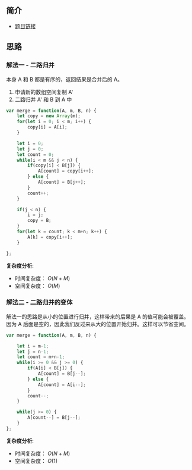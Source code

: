  
 
 
## 简介
- [题目链接](https://leetcode-cn.com/problems/sorted-merge-lcci/)

## 思路
### 解法一 - 二路归并
本身 A 和 B 都是有序的，返回结果是合并后的 A。
1. 申请新的数组空间复制 A'
2. 二路归并 A' 和 B 到 A 中

```javascript
var merge = function(A, m, B, n) {
    let copy = new Array(m);
    for(let i = 0; i < m; i++) {
        copy[i] = A[i];
    }

    let i = 0;
    let j = 0;
    let count = 0;
    while(i < m && j < n) {
        if(copy[i] < B[j]) {
            A[count] = copy[i++]; 
        } else {
            A[count] = B[j++];
        }
        count++;
    }

    if(j < n) {
        i = j;
        copy = B;
    }
    for(let k = count; k < m+n; k++) {
        A[k] = copy[i++];
    }

};
```
**复杂度分析**:
- 时间复杂度： $O(N+M)$
- 空间复杂度： $O(M)$

### 解法二 - 二路归并的变体
解法一的思路是从小的位置进行归并，这样带来的后果是 A 的值可能会被覆盖。
因为 A 后面是空的，因此我们反过来从大的位置开始归并。这样可以节省空间。

```javascript
var merge = function(A, m, B, n) {

    let i = m-1;
    let j = n-1;
    let count = m+n-1;
    while(i >= 0 && j >= 0) {
        if(A[i] < B[j]) {
            A[count] = B[j--]; 
        } else {
            A[count] = A[i--];
        }
        count--;
    }

    while(j >= 0) {
        A[count--] = B[j--];
    }
};
```

**复杂度分析**:
- 时间复杂度： $O(N+M)$
- 空间复杂度： $O(1)$